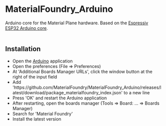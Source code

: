 # MaterialFoundry_Arduino
Arduino core for the Material Plane hardware. Based on the <a href="https://github.com/espressif/arduino-esp32">Espressiv ESP32 Arduino core</a>.<br>
<br>
## Installation
<ul>
    <li>Open the <a href="https://www.arduino.cc/">Arduino</a> application</li>
    <li>Open the preferences (File => Preferences)</li>
    <li>At 'Additional Boards Manager URLs', click the window button at the right of the input field</li>
    <li>Add 'https://github.com/MaterialFoundry/MaterialFoundry_Arduino/releases/latest/download/package_materialfoundry_index.json' to a new line</li>
    <li>Press 'OK' and restart the Arduino application</li>
    <li>After restarting, open the boards manager (Tools => Board: ... => Boards Manager)</li>
    <li>Search for 'Material Foundry'</li>
    <li>Install the latest version</li>
</ul>
